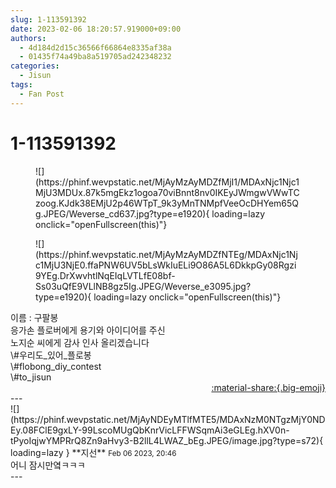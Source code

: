 ```yaml
---
slug: 1-113591392
date: 2023-02-06 18:20:57.919000+09:00
authors:
  - 4d184d2d15c36566f66864e8335af38a
  - 01435f74a49ba8a519705ad242348232
categories:
  - Jisun
tags:
  - Fan Post
---
```


# 1-113591392

<div class="post-container" markdown="1">
<div class="content-container md-sidebar__scrollwrap" markdown="1">


<figure markdown="1">
![](https://phinf.wevpstatic.net/MjAyMzAyMDZfMjI1/MDAxNjc1Njc1MjU3MDUx.87k5mgEkz1ogoa70viBnnt8nv0IKEyJWmgwVWwTCzoog.KJdk38EMjU2p46WTpT_9k3yMnTNMpfVeeOcDHYem65Qg.JPEG/Weverse_cd637.jpg?type=e1920){ loading=lazy onclick="openFullscreen(this)"}
</figure>

<figure markdown="1">
![](https://phinf.wevpstatic.net/MjAyMzAyMDZfNTEg/MDAxNjc1Njc1MjU3NjE0.ffaPNW6UV5bLsWkIuELi9O86A5L6DkkpGy08Rgzi9YEg.DrXwvhtlNqEIqLVTLfE08bf-Ss03uQfE9VLlNB8gz5Ig.JPEG/Weverse_e3095.jpg?type=e1920){ loading=lazy onclick="openFullscreen(this)"}
</figure>
이름 : 구팔봉 <br>응가손 플로버에게 용기와 아이디어를 주신 <br>노지순 씨에게 감사 인사 올리겠습니다<br>\#우리도_있어_플로봉<br>\#flobong_diy_contest <br>\#to_jisun 

</div>
</div>

<div style="text-align: right;" markdown="1">
<a href="https://weverse.io/fromis9/fanpost/1-113591392" style="text-align: right;">:material-share:{.big-emoji}</a>
</div>
---

<div class="comments-container md-sidebar__scrollwrap" markdown="1">
<div class="comment" markdown="1">
<div class='id-container' markdown="1">
![](https://phinf.wevpstatic.net/MjAyNDEyMTlfMTE5/MDAxNzM0NTgzMjY0NDEy.08FClE9gxLY-99LscoMUgQbKnrVicLFFWSqmAi3eGLEg.hXV0n-tPyoIqjwYMPRrQ8Zn9aHvy3-B2llL4LWAZ_bEg.JPEG/image.jpg?type=s72){ loading=lazy }
**<span class="artist">지선</span>** <small>Feb 06 2023, 20:46</small><br>
</div>
<div class='comment-body' markdown="1">
어니 잠시만옄ㅋㅋㅋ
</div>
</div>
</div>
---
